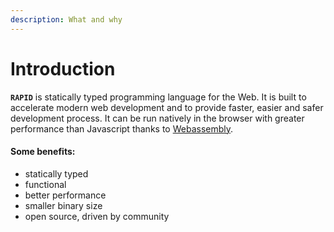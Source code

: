 ```yaml
---
description: What and why
---
```


# Introduction

**`RAPID`** is statically typed programming language for the Web. It is built to accelerate modern web development and to provide faster, easier and safer development process. It can be run natively in the browser with greater performance than Javascript thanks to [Webassembly](https://webassembly.org/). 

#### Some benefits:

* statically typed
* functional
* better performance
* smaller binary size
* open source, driven by community




